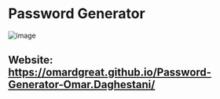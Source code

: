 # Password Generator

![image](https://user-images.githubusercontent.com/89590731/176336040-158e5103-cc2c-4d2b-a233-11f811fe5a8a.png)

## Website: https://omardgreat.github.io/Password-Generator-Omar.Daghestani/

